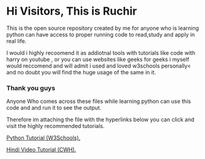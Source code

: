 <h1> Hi Visitors, This is Ruchir </h1>

<p1> This is the open source repository created by me for anyone who is learning python can have access to proper running code to read,study and apply in real life.</p1>

 <p2>I would i highly recoomend it as addiotnal tools with tutorials like code with harry on youtube , or you can use websites like geeks for geeks i myself would reccomend
 and will admit i used and loved w3schools personally< and no doubt you will find the huge usage of  the same in it.</p2>
 
### Thank you guys  

<p3> Anyone Who comes across these files while learning python can use this code and and run it to see the output. </p3>

<p4>Therefore im attaching the file with the hyperlinks below you can click and visit the highly recommended tutorials. </p4>





<a href="https://www.w3schools.com/python/default.asp">Python Tutorial (W3Schools).</a>





<a href="https://www.youtube.com/watch?v=UrsmFxEIp5k">Hindi Video Tutorial (CWH).</a>